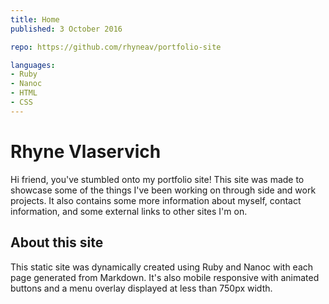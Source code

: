 ```yaml
---
title: Home
published: 3 October 2016

repo: https://github.com/rhyneav/portfolio-site

languages:
- Ruby
- Nanoc
- HTML
- CSS
---
```


# Rhyne Vlaservich

Hi friend, you've stumbled onto my portfolio site! 
This site was made to showcase some of the things I've been working on through side and work projects. 
It also contains some more information about myself, contact information, and some external links to other sites I'm on.

## About this site

This static site was dynamically created using Ruby and Nanoc with each page generated from Markdown.
It's also mobile responsive with animated buttons and a menu overlay displayed at less than 750px width.